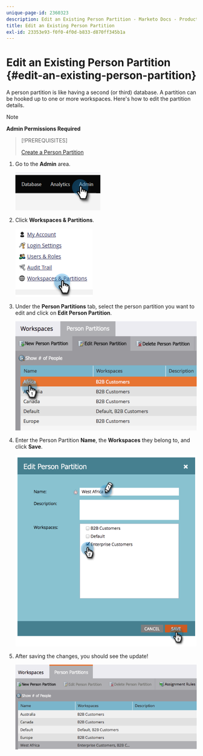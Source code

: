 ```yaml
---
unique-page-id: 2360323
description: Edit an Existing Person Partition - Marketo Docs - Product Documentation
title: Edit an Existing Person Partition
exl-id: 23353e93-f0f0-4f0d-b833-d870ff345b1a
---
```

# Edit an Existing Person Partition {#edit-an-existing-person-partition}

A person partition is like having a second (or third) database. A partition can be hooked up to one or more workspaces. Here's how to edit the partition details.

>[!NOTE]
>
>**Admin Permissions Required**

>[!PREREQUISITES]
>
>[Create a Person Partition](/help/marketo/product-docs/administration/workspaces-and-person-partitions/create-a-person-partition.md)

1. Go to the **Admin** area. 

   ![](assets/edit-an-existing-person-partition-1.png)

1. Click **Workspaces & Partitions**.

   ![](assets/edit-an-existing-person-partition-2.png)

1. Under the **Person Partitions** tab, select the person partition you want to edit and click on **Edit Person Partition**.

   ![](assets/edit-an-existing-person-partition-3.png)

1. Enter the Person Partition **Name**, the **Workspaces** they belong to, and click **Save**.

   ![](assets/edit-an-existing-person-partition-4.png)

1. After saving the changes, you should see the update!

   ![](assets/edit-an-existing-person-partition-5.png)
